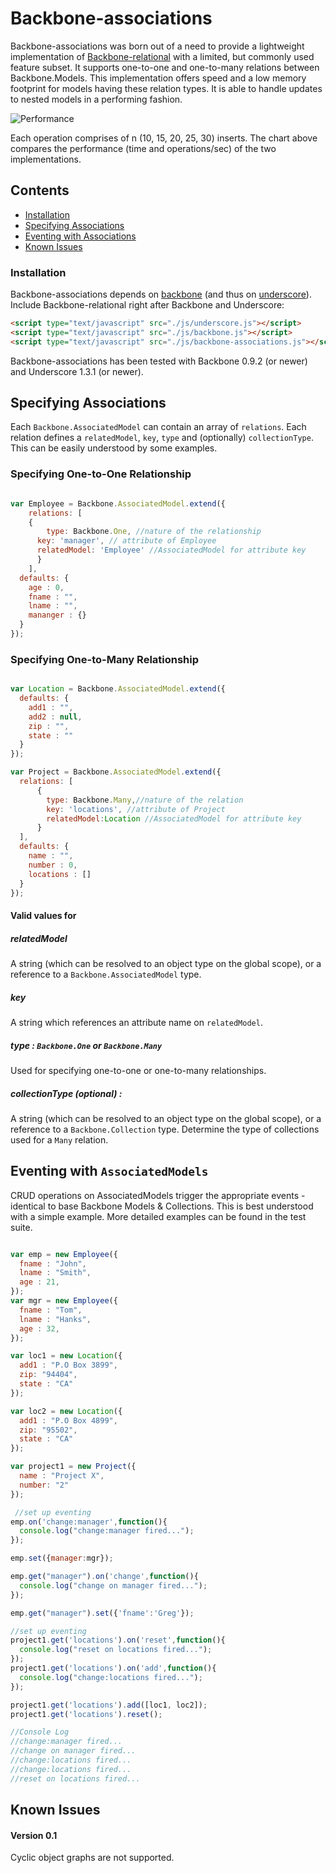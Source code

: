 # Backbone-associations
Backbone-associations was born out of a need to provide a lightweight implementation of [Backbone-relational](https://github.com/PaulUithol/Backbone-relational/) with a limited, but commonly used feature subset. It supports one-to-one and one-to-many relations between Backbone.Models. This implementation offers speed and a low memory footprint for models having these relation types. It is able to handle updates to nested models in a performing fashion. 

![Performance](https://raw.github.com/dhruvaray/backbone-associations/master/test/speed.png)

Each operation comprises of n (10, 15, 20, 25, 30) inserts. The chart above compares the performance (time and operations/sec) of the two implementations.

## Contents

* [Installation](#installation)
* [Specifying Associations](#associations)
* [Eventing with Associations](#eventing)
* [Known Issues](#issues)

### <a name="installation"/>Installation

Backbone-associations depends on [backbone](https://github.com/documentcloud/backbone) (and thus on  [underscore](https://github.com/documentcloud/underscore)). Include Backbone-relational right after Backbone and Underscore:

```html
<script type="text/javascript" src="./js/underscore.js"></script>
<script type="text/javascript" src="./js/backbone.js"></script>
<script type="text/javascript" src="./js/backbone-associations.js"></script>
```

Backbone-associations has been tested with Backbone 0.9.2 (or newer) and Underscore 1.3.1 (or newer).


## <a name="associations"/>Specifying Associations

Each `Backbone.AssociatedModel` can contain an array of `relations`. Each relation defines a `relatedModel`, `key`, `type` and (optionally) `collectionType`. This can be easily understood by some examples.

### Specifying One-to-One Relationship 


```javascript

var Employee = Backbone.AssociatedModel.extend({  	  
	relations: [
  	{
    	type: Backbone.One, //nature of the relationship
      key: 'manager', // attribute of Employee
      relatedModel: 'Employee' //AssociatedModel for attribute key
      }
    ],
  defaults: {
    age : 0,
    fname : "",
    lname : "",
    mananger : {}
  }        
});


````
### Specifying One-to-Many Relationship

```javascript

var Location = Backbone.AssociatedModel.extend({		  
  defaults: {
    add1 : "",
    add2 : null,
    zip : "",
    state : ""
  }        
});

var Project = Backbone.AssociatedModel.extend({		  
  relations: [
	  {
	    type: Backbone.Many,//nature of the relation
	    key: 'locations', //attribute of Project 
	    relatedModel:Location //AssociatedModel for attribute key
	  }
  ],
  defaults: {
    name : "",
    number : 0,
    locations : []
  }        
});

```

#### Valid values for 


##### relatedModel 
A string (which can be resolved to an object type on the global scope), or a reference to a `Backbone.AssociatedModel` type.

##### key 
A string which references an attribute name on `relatedModel`.

##### type : `Backbone.One` or `Backbone.Many`
Used for specifying one-to-one or one-to-many relationships.

##### collectionType (optional) : 
A string (which can be resolved to an object type on the global scope), or a reference to a `Backbone.Collection` type. Determine the type of collections used for a `Many` relation.

## <a name="eventing"/>Eventing with `AssociatedModels`
CRUD operations on AssociatedModels trigger the appropriate events - identical to base Backbone Models & Collections.  This is best understood with a simple example. More detailed examples can be found in the test suite. 


````javascript

var emp = new Employee({
  fname : "John",
  lname : "Smith",
  age : 21,
});
var mgr = new Employee({
  fname : "Tom",
  lname : "Hanks",
  age : 32,
});

var loc1 = new Location({
  add1 : "P.O Box 3899",
  zip: "94404",
  state : "CA"
});

var loc2 = new Location({
  add1 : "P.O Box 4899",
  zip: "95502",
  state : "CA"
});

var project1 = new Project({
  name : "Project X",
  number: "2"
});

 //set up eventing
emp.on('change:manager',function(){
  console.log("change:manager fired...");
});                

emp.set({manager:mgr});

emp.get("manager").on('change',function(){
  console.log("change on manager fired...");
});

emp.get("manager").set({'fname':'Greg'});    

//set up eventing
project1.get('locations').on('reset',function(){
  console.log("reset on locations fired...");
});                
project1.get('locations').on('add',function(){
  console.log("change:locations fired...");
});                

project1.get('locations').add([loc1, loc2]);
project1.get('locations').reset();

//Console Log
//change:manager fired...
//change on manager fired...
//change:locations fired...
//change:locations fired...
//reset on locations fired...

````

## <a name="issues"/>Known Issues

#### Version 0.1
Cyclic object graphs are not supported.

